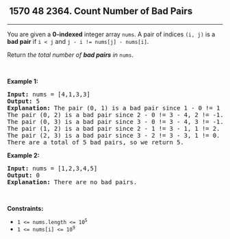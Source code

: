 <h2> 1570 48
2364. Count Number of Bad Pairs</h2><hr><div><p>You are given a <strong>0-indexed</strong> integer array <code>nums</code>. A pair of indices <code>(i, j)</code> is a <strong>bad pair</strong> if <code>i &lt; j</code> and <code>j - i != nums[j] - nums[i]</code>.</p>

<p>Return<em> the total number of <strong>bad pairs</strong> in </em><code>nums</code>.</p>

<p>&nbsp;</p>
<p><strong class="example">Example 1:</strong></p>

<pre><strong>Input:</strong> nums = [4,1,3,3]
<strong>Output:</strong> 5
<strong>Explanation:</strong> The pair (0, 1) is a bad pair since 1 - 0 != 1 - 4.
The pair (0, 2) is a bad pair since 2 - 0 != 3 - 4, 2 != -1.
The pair (0, 3) is a bad pair since 3 - 0 != 3 - 4, 3 != -1.
The pair (1, 2) is a bad pair since 2 - 1 != 3 - 1, 1 != 2.
The pair (2, 3) is a bad pair since 3 - 2 != 3 - 3, 1 != 0.
There are a total of 5 bad pairs, so we return 5.
</pre>

<p><strong class="example">Example 2:</strong></p>

<pre><strong>Input:</strong> nums = [1,2,3,4,5]
<strong>Output:</strong> 0
<strong>Explanation:</strong> There are no bad pairs.
</pre>

<p>&nbsp;</p>
<p><strong>Constraints:</strong></p>

<ul>
	<li><code>1 &lt;= nums.length &lt;= 10<sup>5</sup></code></li>
	<li><code>1 &lt;= nums[i] &lt;= 10<sup>9</sup></code></li>
</ul>
</div>
